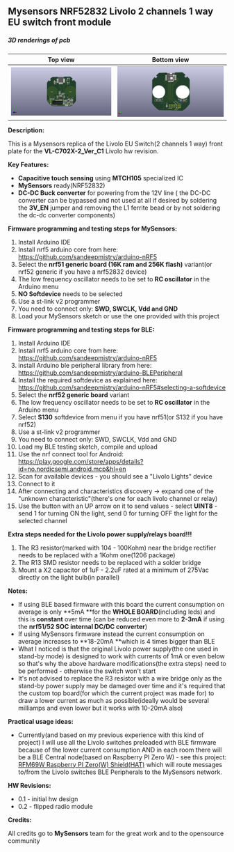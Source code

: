 ## Mysensors NRF52832 Livolo 2 channels 1 way EU switch front module

##### 3D renderings of pcb

Top view | Bottom view
------------ | -------------
![Alt text](3d/renderings/livolo_2_channels_1_way_eu_switch_top.png?raw=true "top view") | ![Alt text](3d/renderings/livolo_2_channels_1_way_eu_switch_bottom.png?raw=true "bottom view")


**Description:**

This is a Mysensors replica of the Livolo EU Switch(2 channels 1 way) front plate for the **VL-C702X-2_Ver_C1** Livolo hw revision.

**Key Features:**

 - **Capacitive touch sensing** using **MTCH105** specialized IC
 - **MySensors** ready(NRF52832)
 - **DC-DC Buck converter** for powering from the 12V line ( the DC-DC converter can be bypassed and not used at all if desired by soldering the **3V_EN** jumper and removing the L1 ferrite bead or by not soldering the dc-dc converter components)

**Firmware programming and testing steps for MySensors:**
1. Install Arduino IDE
2. Install nrf5 arduino core from here: https://github.com/sandeepmistry/arduino-nRF5
3. Select the **nrf51 generic board (16K ram and 256K flash)** variant(or nrf52 generic if you have a nrf52832 device)
4. The low frequency oscillator needs to be set to **RC oscillator** in the Arduino menu
5. **NO Softdevice** needs to be selected
6. Use a st-link v2 programmer
7. You need to connect only: **SWD, SWCLK, Vdd and GND**
8. Load your MySensors sketch or use the one provided with this project 

**Firmware programming and testing steps for BLE:**
1. Install Arduino IDE
2. Install nrf5 arduino core from here: https://github.com/sandeepmistry/arduino-nRF5
3. install Arduino ble peripheral library from here: https://github.com/sandeepmistry/arduino-BLEPeripheral
4. Install the required softdevice as explained here: https://github.com/sandeepmistry/arduino-nRF5#selecting-a-softdevice
5. Select the **nrf52 generic board** variant
6. The low frequency oscillator needs to be set to **RC oscillator** in the Arduino menu
7. Select **S130** softdevice from menu if you have nrf51(or S132 if you have nrf52)
8. Use a st-link v2 programmer
9. You need to connect only: SWD, SWCLK, Vdd and GND
10. Load my BLE testing sketch, compile and upload
11. Use the nrf connect tool for Android: https://play.google.com/store/apps/details?id=no.nordicsemi.android.mcp&hl=en
12. Scan for available devices - you should see a "Livolo Lights" device
13. Connect to it
14. After connecting and characteristics discovery -> expand one of the "unknown characteristic"(there's one for each livolo channel or relay)
15. Use the button with an UP arrow on it to send values - select **UINT8** - send 1 for turning ON the light, send 0 for turning OFF the light for the selected channel

**Extra steps needed for the Livolo power supply/relays board!!!**
 1. The R3 resistor(marked with 104 - 100Kohm) near the bridge rectifier needs to be replaced with a 1Kohm one(1206 package)
 2. The R13 SMD resistor needs to be replaced with a solder bridge
 3. Mount a X2 capacitor of 1uF - 2.2uF rated at a minimum of 275Vac directly on the light bulb(in parallel)

**Notes:**
 - If using BLE based firmware with this board the current consumption on average is only **5mA **for the **WHOLE BOARD**(including leds) and this is **constant** over time (can be reduced even more to **2-3mA** if using the **nrf51/52 SOC internal DC/DC converter**)
 - If using MySensors firmware instead the current consumption on average increases to **18-20mA **which is 4 times bigger than BLE
 - What I noticed is that the original Livolo power supply(the one used in stand-by mode) is designed to work with currents of 1mA or even below so that's why the above hardware modifications(the extra steps) need to be performed - otherwise the switch won't start
 - It's not advised to replace the R3 resistor with a wire bridge only as the stand-by power supply may be damaged over time and it's required that the custom top board(for which the current project was made for) to draw a lower current as much as possible(ideally would be several milliamps and even lower but it works with 10-20mA also)

**Practical usage ideas:**
 - Currently(and based on my previous experience with this kind of project) I will use all the Livolo switches preloaded with BLE firmware because of the lower current consumption AND in each room there will be a BLE Central node(based on Raspberry PI Zero W) - see this project: [RFM69W Raspberry PI Zero(W) Shield(HAT)](https://www.openhardware.io/view/487/RFM69W-Raspberry-PI-ZeroW-ShieldHAT) which will route messages to/from the Livolo switches BLE Peripherals to the MySensors network.


**HW Revisions:**
 - 0.1 - initial hw design
 - 0.2 - flipped radio module
 
**Credits:**
  
  All credits go to **MySensors** team for the great work and to the opensource community
